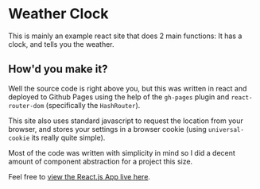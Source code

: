 # Weather Clock

This is mainly an example react site that does 2 main functions:
It has a clock, and tells you the weather.

## How'd you make it?

Well the source code is right above you, but this was written in react and deployed to Github Pages
using the help of the `gh-pages` plugin and `react-router-dom` (specifically the `HashRouter`).

This site also uses standard javascript to request the location from your browser, and stores your settings
in a browser cookie (using `universal-cookie` its really quite simple).

Most of the code was written with simplicity in mind so I did a decent amount of component abstraction
for a project this size.

Feel free to [view the React.js App live here](https://slamdewey.github.io/weather-clock/).